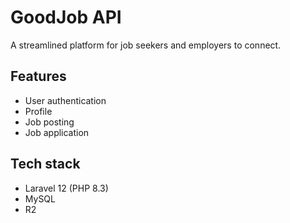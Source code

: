 # GoodJob API

A streamlined platform for job seekers and employers to connect.

## Features

- User authentication
- Profile
- Job posting
- Job application

## Tech stack

- Laravel 12 (PHP 8.3)
- MySQL
- R2